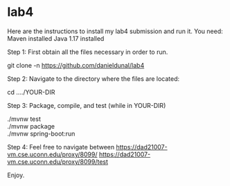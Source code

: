# lab4

Here are the instructions to install my lab4 submission and run it.
You need:
Maven installed
Java 1.17 installed

Step 1: First obtain all the files necessary in order to run.

git clone -n https://github.com/danieldunal/lab4

Step 2: Navigate to the directory where the files are located:

cd ..../YOUR-DIR

Step 3: Package, compile, and test
(while in YOUR-DIR)

./mvnw test    
./mvnw package    
./mvnw spring-boot:run    

Step 4: Feel free to navigate between 
https://dad21007-vm.cse.uconn.edu/proxy/8099/
https://dad21007-vm.cse.uconn.edu/proxy/8099/test

Enjoy.
